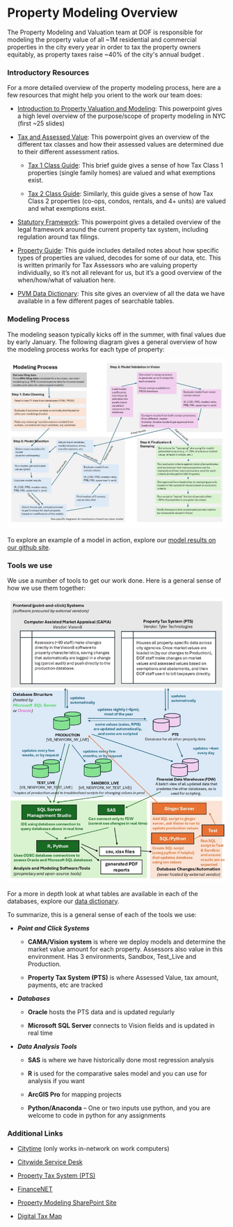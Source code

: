 # Property Modeling Overview

The Property Modeling and Valuation team at DOF is responsible for modeling the property value of all \~1M residential and commercial properties in the city every year in order to tax the property owners equitably, as property taxes raise \~40% of the city's annual budget .

### Introductory Resources

For a more detailed overview of the property modeling process, here are a few resources that might help you orient to the work our team does:

-   [Introduction to Property Valuation and Modeling](resources/introduction_pvm_2022.pdf): This powerpoint gives a high level overview of the purpose/scope of property modeling in NYC (first \~25 slides)

-   [Tax and Assessed Value](resources/tax_and_assessed_value.pptx): This powerpoint gives an overview of the different tax classes and how their assessed values are determined due to their different assessment ratios.

    -   [Tax 1 Class Guide](resources/class_1_guide.pdf): This brief guide gives a sense of how Tax Class 1 properties (single family homes) are valued and what exemptions exist.

    -   [Tax 2 Class Guide](resources/class_2_guide.pdf): Similarly, this guide gives a sense of how Tax Class 2 properties (co-ops, condos, rentals, and 4+ units) are valued and what exemptions exist.

-   [Statutory Framework](resources/statutory_framework.pdf): This powerpoint gives a detailed overview of the legal framework around the current property tax system, including regulation around tax filings.

-   [Property Guide](resources/fy25_property_guide.pdf): This guide includes detailed notes about how specific types of properties are valued, decodes for some of our data, etc. This is written primarily for Tax Assessors who are valuing property individually, so it’s not all relevant for us, but it’s a good overview of the when/how/what of valuation here.

-   [PVM Data Dictionary](https://nycdepartmentoffinance.github.io/data_dictionary/): This site gives an overview of all the data we have available in a few different pages of searchable tables.

### Modeling Process

The modeling season typically kicks off in the summer, with final values due by early January. The following diagram gives a general overview of how the modeling process works for each type of property:

![](resources/modeling_process.jpg)

To explore an example of a model in action, explore our [model results on our github site](https://nycdepartmentoffinance.github.io/models/).

### Tools we use

We use a number of tools to get our work done. Here is a general sense of how we use them together:

![](resources/data_workflow.jpg)

For a more in depth look at what tables are available in each of the databases, explore our [data dictionary](https://nycdepartmentoffinance.github.io/data_dictionary/).

To summarize, this is a general sense of each of the tools we use:

-   ***Point and Click Systems***

    -   **CAMA/Vision system** is where we deploy models and determine the market value amount for each property. Assessors also value in this environment. Has 3 environments, Sandbox, Test_Live and Production.

    -   **Property Tax System (PTS)** is where Assessed Value, tax amount, payments, etc are tracked

-   ***Databases***

    -   **Oracle** hosts the PTS data and is updated regularly

    -   **Microsoft SQL Server** connects to Vision fields and is updated in real time

-   ***Data Analysis Tools***

    -   **SAS** is where we have historically done most regression analysis

    -   **R** is used for the comparative sales model and you can use for analysis if you want

    -   **ArcGIS Pro** for mapping projects

    -   **Python/Anaconda** – One or two inputs use python, and you are welcome to code in python for any assignments

### Additional Links

-   [Citytime](https://prod.citytime.nycnet/) (only works in-network on work computers)

-   [Citywide Service Desk](https://cwitservice.nyc.gov/sp)

-   [Property Tax System (PTS)](https://a858-am-login.nyc.gov/nidp/saml2/sso)

-   [FinanceNET](https://nyco365.sharepoint.com/sites/DOF-FINANCENET/SitePages/Home.aspx)

-   [Property Modeling SharePoint Site](https://nyco365.sharepoint.com/sites/DOF-PropertyDivision/ProjectModelling/SitePages/Home.aspx)

-   [Digital Tax Map](http://gis.nyc.gov/taxmap/map.htm)
